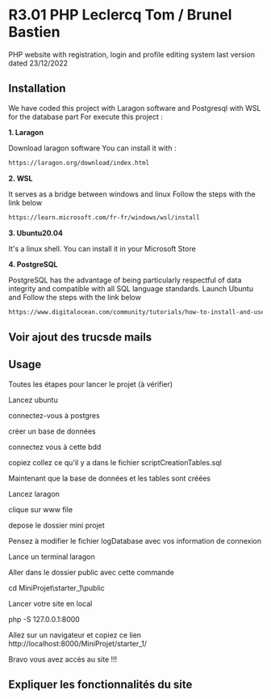 # R3.01 PHP Leclercq Tom / Brunel Bastien

PHP website with registration, login and profile editing system
last version dated 23/12/2022

## Installation

We have coded this project with Laragon software and Postgresql with WSL for the database part
For execute this project : 

 **1. Laragon**
 
Download laragon software
You can install it with :

```bash
https://laragon.org/download/index.html
```

 **2. WSL**
 
It serves as a bridge between windows and linux
Follow the steps with the link below
```bash
https://learn.microsoft.com/fr-fr/windows/wsl/install
```

 **3. Ubuntu20.04**
 
It's a linux shell.
You can install it in your Microsoft Store

**4. PostgreSQL**

PostgreSQL has the advantage of being particularly respectful of data integrity and compatible with all SQL language standards.
Launch Ubuntu and Follow the steps with the link below

```bash
https://www.digitalocean.com/community/tutorials/how-to-install-and-use-postgresql-on-ubuntu-20-04-fr
```
## Voir ajout des trucsde mails

## Usage
Toutes les étapes pour lancer le projet (à vérifier)

Lancez ubuntu

connectez-vous à postgres

créer un base de données

connectez vous à cette bdd

copiez collez ce qu'il y a dans le fichier scriptCreationTables.sql

Maintenant que la base de données et les tables sont créées 

Lancez laragon

clique sur www file

depose le dossier mini projet

Pensez à modifier le fichier logDatabase avec vos information de connexion

Lance un terminal laragon 

Aller dans le dossier public avec cette commande

cd MiniProjet\starter_1\public

Lancer votre site en local 

php -S 127.0.0.1:8000

Allez sur un navigateur et copiez ce lien http://localhost:8000/MiniProjet/starter_1/

Bravo vous avez accès au site !!! 

## Expliquer les fonctionnalités du site


